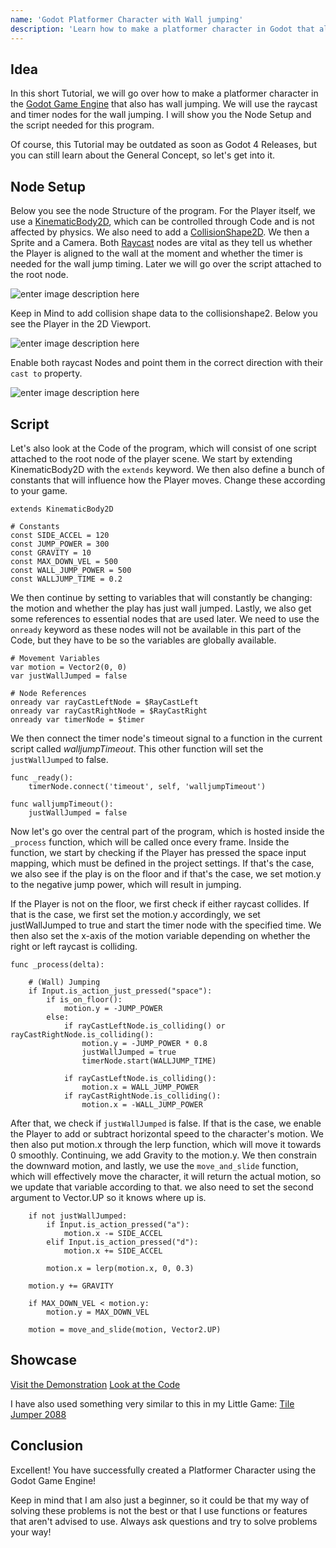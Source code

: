 ```yaml
---
name: 'Godot Platformer Character with Wall jumping'
description: 'Learn how to make a platformer character in Godot that also has wall jumping.'
---
```


## Idea

In this short Tutorial, we will go over how to make a platformer character in the [Godot Game Engine](https://godotengine.org/) that also has wall jumping. We will use the raycast and timer nodes for the wall jumping. I will show you the Node Setup and the script needed for this program.

Of course, this Tutorial may be outdated as soon as Godot 4 Releases, but you can still learn about the General Concept, so let's get into it.

## Node Setup

Below you see the node Structure of the program. For the Player itself, we use a [KinematicBody2D](https://docs.godotengine.org/en/stable/classes/class_kinematicbody2d.html), which can be controlled through Code and is not affected by physics. We also need to add a [CollisionShape2D](https://docs.godotengine.org/en/stable/classes/class_collisionshape2d.html?highlight=collisionshape2d). We then a Sprite and a Camera. Both [Raycast](https://docs.godotengine.org/en/stable/classes/class_raycast2d.html) nodes are vital as they tell us whether the Player is aligned to the wall at the moment and whether the timer is needed for the wall jump timing. Later we will go over the script attached to the root node.

![enter image description here](https://maximmaeder.com/wp-content/uploads/2022/11/walljump-Charakter-jpg.webp)

Keep in Mind to add collision shape data to the collisionshape2. Below you see the Player in the 2D Viewport.

![enter image description here](https://maximmaeder.com/wp-content/uploads/2022/11/Screenshot-2022-11-25-182804-jpg.webp)

Enable both raycast Nodes and point them in the correct direction with their `cast to` property.

![enter image description here](https://maximmaeder.com/wp-content/uploads/2022/11/Screenshot-2022-11-25-182827-jpg.webp)

## Script

Let's also look at the Code of the program, which will consist of one script attached to the root node of the player scene. We start by extending KinematicBody2D with the `extends` keyword. We then also define a bunch of constants that will influence how the Player moves. Change these according to your game.

```
extends KinematicBody2D

# Constants
const SIDE_ACCEL = 120
const JUMP_POWER = 300
const GRAVITY = 10
const MAX_DOWN_VEL = 500
const WALL_JUMP_POWER = 500
const WALLJUMP_TIME = 0.2
```

We then continue by setting to variables that will constantly be changing: the motion and whether the play has just wall jumped. Lastly, we also get some references to essential nodes that are used later. We need to use the `onready` keyword as these nodes will not be available in this part of the Code, but they have to be so the variables are globally available.

```
# Movement Variables
var motion = Vector2(0, 0)
var justWallJumped = false

# Node References
onready var rayCastLeftNode = $RayCastLeft
onready var rayCastRightNode = $RayCastRight
onready var timerNode = $timer
```

We then connect the timer node's timeout signal to a function in the current script called *walljumpTimeout*. This other function will set the `justWallJumped` to false.

```
func _ready():
	timerNode.connect('timeout', self, 'walljumpTimeout')

func walljumpTimeout():
	justWallJumped = false
```

Now let's go over the central part of the program, which is hosted inside the `_process` function, which will be called once every frame. Inside the function, we start by checking if the Player has pressed the space input mapping, which must be defined in the project settings. If that's the case, we also see if the play is on the floor and if that's the case, we set motion.y to the negative jump power, which will result in jumping.

If the Player is not on the floor, we first check if either raycast collides. If that is the case, we first set the motion.y accordingly, we set justWallJumped to true and start the timer node with the specified time. We then also set the x-axis of the motion variable depending on whether the right or left raycast is colliding.

```
func _process(delta):
	
	# (Wall) Jumping
	if Input.is_action_just_pressed("space"):
		if is_on_floor():
			motion.y = -JUMP_POWER
		else:
			if rayCastLeftNode.is_colliding() or rayCastRightNode.is_colliding():
				motion.y = -JUMP_POWER * 0.8
				justWallJumped = true
				timerNode.start(WALLJUMP_TIME)
			
			if rayCastLeftNode.is_colliding():
				motion.x = WALL_JUMP_POWER
			if rayCastRightNode.is_colliding():
				motion.x = -WALL_JUMP_POWER
```

After that, we check if `justWallJumped` is false. If that is the case, we enable the Player to add or subtract horizontal speed to the character's motion. We then also put motion.x through the lerp function, which will move it towards 0 smoothly. Continuing, we add Gravity to the motion.y. We then constrain the downward motion, and lastly, we use the `move_and_slide` function, which will effectively move the character,  it will return the actual motion, so we update that variable according to that. we also need to set the second argument to Vector.UP so it knows where up is.

```
	if not justWallJumped:
		if Input.is_action_pressed("a"):
			motion.x -= SIDE_ACCEL
		elif Input.is_action_pressed("d"):
			motion.x += SIDE_ACCEL
			
		motion.x = lerp(motion.x, 0, 0.3)
	
	motion.y += GRAVITY
	
	if MAX_DOWN_VEL < motion.y:
		motion.y = MAX_DOWN_VEL
	
	motion = move_and_slide(motion, Vector2.UP)
```

## Showcase

[Visit the Demonstration](https://articles.maximmaeder.com/a/platformer-character/)
[Look at the Code](https://github.com/Maximinodotpy/articles/tree/main/article%2024%20-%20Godot%20Platformer%20Character%20with%20Walljumping)

I have also used something very similar to this in my Little Game: [Tile Jumper 2088](https://maximino.itch.io/tile-jumper-2088)

## Conclusion

Excellent! You have successfully created a Platformer Character using the Godot Game Engine!

Keep in mind that I am also just a beginner, so it could be that my way of solving these problems is not the best or that I use functions or features that aren't advised to use. Always ask questions and try to solve problems your way!